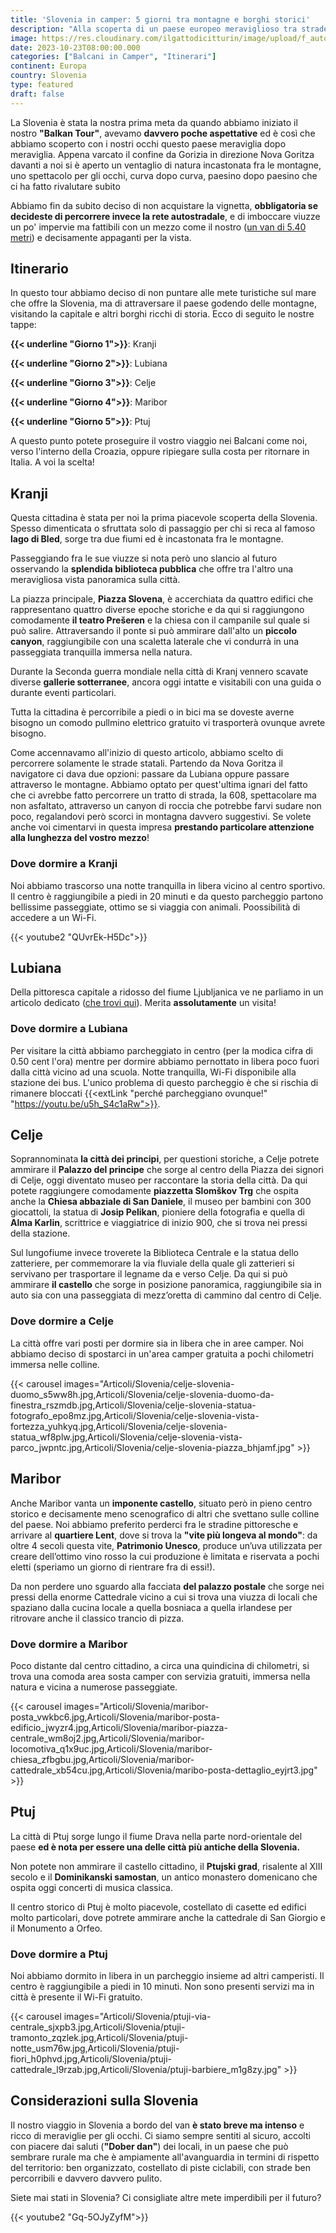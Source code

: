 ```yaml
---
title: 'Slovenia in camper: 5 giorni tra montagne e borghi storici'
description: "Alla scoperta di un paese europeo meraviglioso tra strade mozzafiato e tanta cultura"
image: https://res.cloudinary.com/ilgattodicitturin/image/upload/f_auto,q_auto,w_800,dpr_auto/v1689874010/Articoli/Slovenia/ptuji-vista_jtgyag.jpg
date: 2023-10-23T08:00:00.000
categories: ["Balcani in Camper", "Itinerari"]
continent: Europa
country: Slovenia
type: featured
draft: false
---
```


La Slovenia è stata la nostra prima meta da quando abbiamo iniziato il nostro **"Balkan Tour"**, avevamo **davvero poche aspettative** ed è così che abbiamo scoperto con i nostri occhi questo paese meraviglia dopo meraviglia. 
Appena varcato il confine da Gorizia in direzione Nova Goritza davanti a noi si è aperto un ventaglio di natura incastonata fra le montagne, uno spettacolo per gli occhi, curva dopo curva, paesino dopo paesino che ci ha fatto rivalutare subito 

Abbiamo fin da subito deciso di non acquistare la vignetta, **obbligatoria se decideste di percorrere invece la rete autostradale**, e di imboccare viuzze un po' impervie ma fattibili con un mezzo come il nostro ([un van di 5.40 metri](/van)) e decisamente appaganti per la vista. 

## Itinerario 

In questo tour abbiamo deciso di non puntare alle mete turistiche sul mare che offre la Slovenia, ma di attraversare il paese godendo delle montagne, visitando la capitale e altri borghi ricchi di storia. Ecco di seguito le nostre tappe:

**{{< underline "Giorno 1">}}**: Kranji

**{{< underline "Giorno 2">}}**: Lubiana

**{{< underline "Giorno 3">}}**: Celje

**{{< underline "Giorno 4">}}**: Maribor

**{{< underline "Giorno 5">}}**: Ptuj

A questo punto potete proseguire il vostro viaggio nei Balcani come noi, verso l'interno della Croazia, oppure ripiegare sulla costa per ritornare in Italia. A voi la scelta!

## Kranji

Questa cittadina è stata per noi la prima piacevole scoperta della Slovenia. Spesso dimenticata o sfruttata solo di passaggio per chi si reca al famoso **lago di Bled**, sorge tra due fiumi ed è incastonata fra le montagne. 

Passeggiando fra le sue viuzze si nota però uno slancio al futuro osservando la **splendida biblioteca pubblica** che offre tra l'altro una meravigliosa vista panoramica sulla città.

La piazza principale, **Piazza Slovena**, è accerchiata da quattro edifici che rappresentano quattro diverse epoche storiche e da qui si raggiungono comodamente **il teatro Prešeren** e la chiesa con il campanile sul quale si può salire. Attraversando il ponte si può ammirare dall'alto un **piccolo canyon**, raggiungibile con una scaletta laterale che vi condurrà in una passeggiata tranquilla immersa nella natura. 

Durante la Seconda guerra mondiale nella città di Kranj vennero scavate diverse **gallerie sotterranee**, ancora oggi intatte e visitabili con una guida o durante eventi particolari.

Tutta la cittadina è percorribile a piedi o in bici ma se doveste averne bisogno un comodo pullmino elettrico gratuito vi trasporterà ovunque avrete bisogno. 

Come accennavamo all'inizio di questo articolo, abbiamo scelto di percorrere solamente le strade statali. Partendo da Nova Goritza il navigatore ci dava due opzioni: passare da Lubiana oppure passare attraverso le montagne. Abbiamo optato per quest'ultima ignari del fatto che ci avrebbe fatto percorrere un tratto di strada, la 608, spettacolare ma non asfaltato, attraverso un canyon di roccia che potrebbe farvi sudare non poco, regalandovi però scorci in montagna davvero suggestivi. Se volete anche voi cimentarvi in questa impresa **prestando particolare attenzione alla lunghezza del vostro mezzo**!

### Dove dormire a Kranji

Noi abbiamo trascorso una notte tranquilla in libera vicino al centro sportivo. Il centro è raggiungibile a piedi in 20 minuti e da questo parcheggio partono bellissime passeggiate, ottimo se si viaggia con animali. Poossibilità di accedere a un Wi-Fi.

{{< youtube2 "QUvrEk-H5Dc">}}

## Lubiana

Della pittoresca capitale a ridosso del fiume Ljubljanica ve ne parliamo in un articolo dedicato ([che trovi qui](/blog/lubiana-in-un-giorno-la-capitale-slovenia)). Merita **assolutamente** un visita!

### Dove dormire a Lubiana

Per visitare la città abbiamo parcheggiato in centro (per la modica cifra di 0.50 cent l'ora) mentre per dormire abbiamo pernottato in libera poco fuori dalla città vicino ad una scuola. Notte tranquilla, Wi-Fi disponibile alla stazione dei bus. L'unico problema di questo parcheggio è che si rischia di rimanere bloccati {{<extLink "perché parcheggiano ovunque!" "https://youtu.be/u5h_S4c1aRw">}}.

## Celje

Soprannominata **la città dei principi**, per questioni storiche, a Celje potrete ammirare il **Palazzo del principe** che sorge al centro della Piazza dei signori di Celje, oggi diventato museo per raccontare la storia della città.
Da qui potete raggiungere comodamente **piazzetta Slomškov Trg** che ospita anche la **Chiesa abbaziale di San Daniele**, il museo per bambini con 300 giocattoli, la statua di **Josip Pelikan**, pioniere della fotografia e quella di **Alma Karlin**, scrittrice e viaggiatrice di inizio 900, che si trova nei pressi della stazione. 

Sul lungofiume invece troverete la Biblioteca Centrale e la statua dello zatteriere, per commemorare la via fluviale della quale gli zatterieri si servivano per trasportare il legname da e verso Celje. Da qui si può ammirare **il castello** che sorge in posizione panoramica, raggiungibile sia in auto sia con una passeggiata di mezz’oretta di cammino dal centro di Celje.

### Dove dormire a Celje

La città offre vari posti per dormire sia in libera che in aree camper. Noi abbiamo deciso di spostarci in un'area camper gratuita a pochi chilometri immersa nelle colline. 

{{< carousel images="Articoli/Slovenia/celje-slovenia-duomo_s5ww8h.jpg,Articoli/Slovenia/celje-slovenia-duomo-da-finestra_rszmdb.jpg,Articoli/Slovenia/celje-slovenia-statua-fotografo_epo8mz.jpg,Articoli/Slovenia/celje-slovenia-vista-fortezza_yuhkyq.jpg,Articoli/Slovenia/celje-slovenia-statua_wf8plw.jpg,Articoli/Slovenia/celje-slovenia-vista-parco_jwpntc.jpg,Articoli/Slovenia/celje-slovenia-piazza_bhjamf.jpg" >}}

## Maribor

Anche Maribor vanta un **imponente castello**, situato però in pieno centro storico e decisamente meno scenografico di altri che svettano sulle colline del paese.
Noi abbiamo preferito perderci fra le stradine pittoresche e arrivare al **quartiere Lent**, dove si trova la **"vite più longeva al mondo"**: da oltre 4 secoli questa vite, **Patrimonio Unesco**, produce un’uva utilizzata per creare dell’ottimo vino rosso la cui produzione è limitata e riservata a pochi eletti (speriamo un giorno di rientrare fra di essi!).

Da non perdere uno sguardo alla facciata **del palazzo postale** che sorge nei pressi della enorme Cattedrale vicino a cui si trova una viuzza di locali che spaziano dalla cucina locale a quella bosniaca a quella irlandese per ritrovare anche il classico trancio di pizza. 

### Dove dormire a Maribor

Poco distante dal centro cittadino, a circa una quindicina di chilometri, si trova una comoda area sosta camper con servizia gratuiti, immersa nella natura e vicina a numerose passeggiate. 

{{< carousel images="Articoli/Slovenia/maribor-posta_vwkbc6.jpg,Articoli/Slovenia/maribor-posta-edificio_jwyzr4.jpg,Articoli/Slovenia/maribor-piazza-centrale_wm8oj2.jpg,Articoli/Slovenia/maribor-locomotiva_q1x9uc.jpg,Articoli/Slovenia/maribor-chiesa_zfbgbu.jpg,Articoli/Slovenia/maribor-cattedrale_xb54cu.jpg,Articoli/Slovenia/maribo-posta-dettaglio_eyjrt3.jpg" >}}
       
## Ptuj 

La città di Ptuj sorge lungo il fiume Drava nella parte nord-orientale del paese **ed è nota per essere una delle città più antiche della Slovenia.** 

Non potete non ammirare il castello cittadino, il **Ptujski grad**, risalente al XIII secolo e il **Dominikanski samostan**, un antico monastero domenicano che ospita oggi concerti di musica classica.

Il centro storico di Ptuj è molto piacevole, costellato di casette ed edifici molto particolari, dove potrete ammirare anche la cattedrale di San Giorgio e il Monumento a Orfeo.

### Dove dormire a Ptuj

Noi abbiamo dormito in libera in un parcheggio insieme ad altri camperisti. Il centro è raggiungibile a piedi in 10 minuti. Non sono presenti servizi ma in città è presente il Wi-Fi gratuito.


{{< carousel images="Articoli/Slovenia/ptuji-via-centrale_sjxpb3.jpg,Articoli/Slovenia/ptuji-tramonto_zqzlek.jpg,Articoli/Slovenia/ptuji-notte_usm76w.jpg,Articoli/Slovenia/ptuji-fiori_h0phvd.jpg,Articoli/Slovenia/ptuji-cattedrale_l9rzab.jpg,Articoli/Slovenia/ptuji-barbiere_m1g8zy.jpg" >}}

## Considerazioni sulla Slovenia

Il nostro viaggio in Slovenia a bordo del van **è stato breve ma intenso** e ricco di meraviglie per gli occhi.
Ci siamo sempre sentiti al sicuro, accolti con piacere dai saluti (**"Dober dan"**) dei locali, in un paese che può sembrare rurale ma che è ampiamente all'avanguardia in termini di rispetto del territorio: ben organizzato, costellato di piste ciclabili, con strade ben percorribili e davvero davvero pulito. 

Siete mai stati in Slovenia? Ci consigliate altre mete imperdibili per il futuro? 

{{< youtube2 "Gq-5OJyZyfM">}}